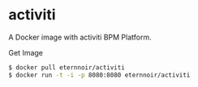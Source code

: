 activiti
========

A Docker image with activiti BPM Platform.

Get Image
```bash
$ docker pull eternnoir/activiti
$ docker run -t -i -p 8080:8080 eternnoir/activiti
```
